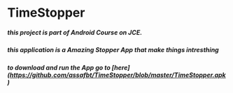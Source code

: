 # TimeStopper

##### this project is part of Android Course on JCE.
##### this application is a Amazing Stopper App that make things intresthing






##### to download and run the App go to [here] (https://github.com/assafbt/TimeStopper/blob/master/TimeStopper.apk) 
